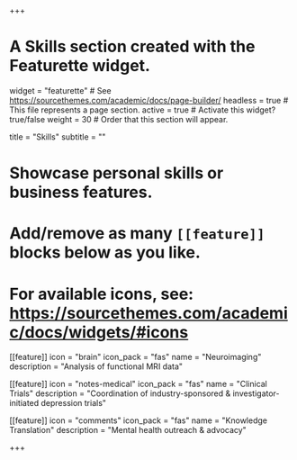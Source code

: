 +++
# A Skills section created with the Featurette widget.
widget = "featurette"  # See https://sourcethemes.com/academic/docs/page-builder/
headless = true  # This file represents a page section.
active = true  # Activate this widget? true/false
weight = 30  # Order that this section will appear.

title = "Skills"
subtitle = ""

# Showcase personal skills or business features.
# 
# Add/remove as many `[[feature]]` blocks below as you like.
# 
# For available icons, see: https://sourcethemes.com/academic/docs/widgets/#icons

[[feature]]
  icon = "brain"
  icon_pack = "fas"
  name = "Neuroimaging"
  description = "Analysis of functional MRI data"
  
[[feature]]
  icon = "notes-medical"
  icon_pack = "fas"
  name = "Clinical Trials"
  description = "Coordination of industry-sponsored & investigator-initiated depression trials"  
  
[[feature]]
  icon = "comments"
  icon_pack = "fas"
  name = "Knowledge Translation"
  description = "Mental health outreach & advocacy"

+++
